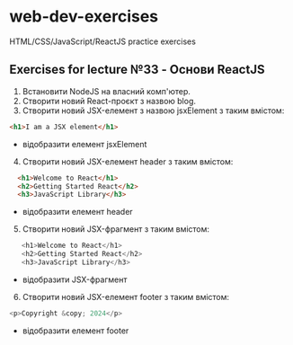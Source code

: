 # web-dev-exercises

HTML/CSS/JavaScript/ReactJS practice exercises

## Exercises for lecture №33 - Основи ReactJS

1. Встановити NodeJS на власний комп'ютер.
2. Створити новий React-проєкт з назвою blog.
3. Створити новий JSX-елемент з назвою jsxElement з таким вмістом:

```html
<h1>I am a JSX element</h1>
```

- відобразити елемент jsxElement
  

4. Створити новий JSX-елемент header з таким вмістом:

```html  
  <h1>Welcome to React</h1>
  <h2>Getting Started React</h2>
  <h3>JavaScript Library</h3>
```

- відобразити елемент header


5. Створити новий JSX-фрагмент з таким вмістом:

```js
   <h1>Welcome to React</h1>
   <h2>Getting Started React</h2>
   <h3>JavaScript Library</h3>
```

- відобразити JSX-фрагмент


6. Cтворити новий JSX-елемент footer з таким вмістом:

```js
<p>Copyright &copy; 2024</p>
```

- відобразити елемент footer

